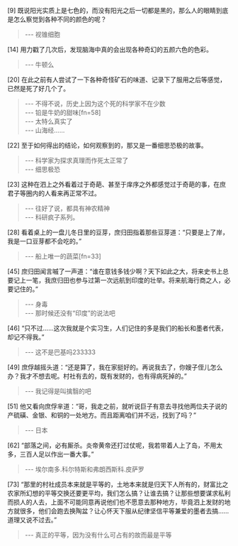
[9] 既说阳光实质上是七色的，而没有阳光之后一切都是黑的，那么人的眼睛到底是怎么察觉到各种不同的颜色的呢？
>--- 视锥细胞<br>

[14] 用力戳了几次后，发现脑海中真的会出现各种奇幻的五颜六色的色彩。
>--- 牛顿么<br>

[20] 在此之前有人尝试了一下各种奇怪矿石的味道、记录下了服用之后等感觉，已然是死了好几个了。
>--- 不得不说，历史上因为这个死的科学家不在少数<br>
>--- 铅是牛奶的甜味[fn=58]<br>
>--- 太特么真实了<br>
>--- 山海经……<br>

[22] 至于如何得出的结论，如何观察到的，那又是一番细思恐极的故事。
>--- 科学家为探求真理而作死太正常了<br>
>--- 细思极恐<br>

[23] 这种在泗上之外看着过于奇葩、甚至于庠序之外都感觉过于奇葩的事，在庶君子等圈内的人看来再正常不过。
>--- 往好了说，都具有神农精神<br>
>--- 科研疯子系列。<br>

[28] 看着桌上的一盘儿冬日里的豆芽，庶归田指着那些豆芽道：“只要是上了岸，我是一口豆芽都不会吃的。”
>--- 船上唯一的蔬菜[fn=33]<br>

[45] 庶归田闻言嘁了一声道：“谁在意钱多钱少啊？天下如此之大，将来史书上总要记上一笔，我庶归田也参与过第一次远航到印度的壮举。将来航海行商之人，必要记住的。”
>--- 身毒<br>
>--- 那时候还没有“印度”的说法吧<br>

[46] “只不过……这次我就是个实习生，人们记住的多是我们的船长和墨者代表，却记不得我。”
>--- 这不是巴基吗233333<br>

[49] 庶俘越摇头道：“还是算了，我在家挺好的。再说我去了，你嫂子侄儿怎么办？我才不想去呢。村社有去的，既有发财的，也有得病死掉的。”
>--- 我记得是叫擒翳的吧<br>

[51] 他又看向庶俘芈道：“哥，我走之前，就听说巨子有意去寻找他两位夫子说的产硫磺、金银、和铜的一处地方。而且距离咱们并不远，找到了吗？”
>--- 日本<br>

[62] “部落之间，必有厮杀。炎帝黄帝还打过仗呢，我若带着人上了岛，不用太多，三百人足以作出一番大事。”
>--- 埃尔南多.科尔特斯和弗朗西斯科.皮萨罗<br>

[73] “那里的村社成员本来就是平等的，土地本来就是归天下人所有的，财富比之农家所幻想的平等交换还要更平均，我们怎么搞？让谁去搞？让那些想要谋求私利而损人的人去，上面不可能同意再说他们也不愿意去那种地方，毕竟泗上发财的地方就很多，他们会跑去换陶盆？让心怀天下服从纪律坚信平等兼爱的墨者去搞……道理又说不过去。”
>--- 真正的平等，因为没有什么可占有的故而最是平等<br>
